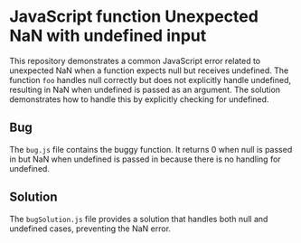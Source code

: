 # JavaScript function Unexpected NaN with undefined input

This repository demonstrates a common JavaScript error related to unexpected NaN when a function expects null but receives undefined. The function `foo` handles null correctly but does not explicitly handle undefined, resulting in NaN when undefined is passed as an argument. The solution demonstrates how to handle this by explicitly checking for undefined.

## Bug

The `bug.js` file contains the buggy function. It returns 0 when null is passed in but NaN when undefined is passed in because there is no handling for undefined.

## Solution

The `bugSolution.js` file provides a solution that handles both null and undefined cases, preventing the NaN error.